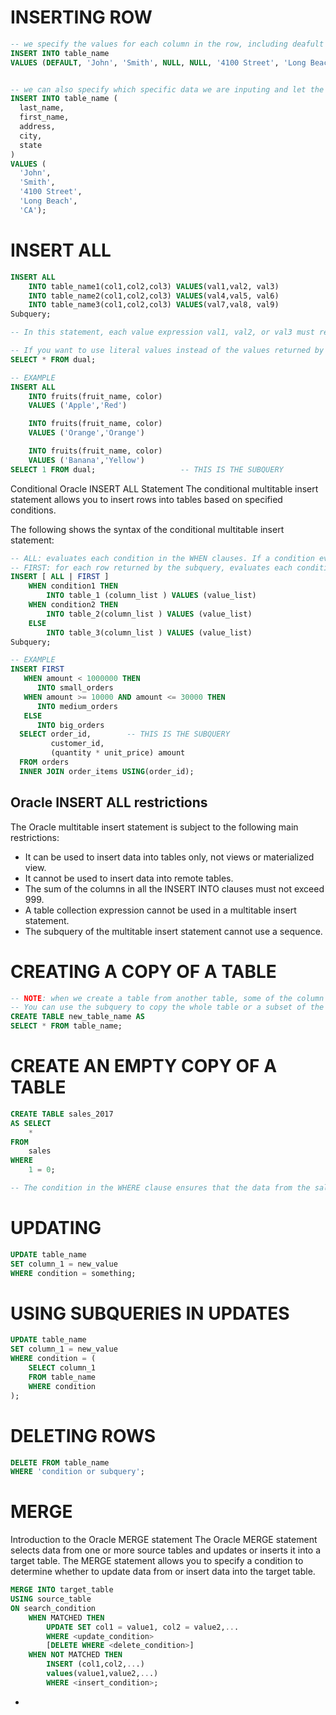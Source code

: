 # INSERTING ROW

```sql
-- we specify the values for each column in the row, including deafult values, like auto-increment, and NUlls
INSERT INTO table_name
VALUES (DEFAULT, 'John', 'Smith', NULL, NULL, '4100 Street', 'Long Beach', 'CA', DEFAULT );


-- we can also specify which specific data we are inputing and let the database insert the default or null values
INSERT INTO table_name (
  last_name,
  first_name,
  address,
  city,
  state
)
VALUES (
  'John',
  'Smith',
  '4100 Street',
  'Long Beach',
  'CA');
```

# INSERT ALL

```SQL
INSERT ALL
    INTO table_name1(col1,col2,col3) VALUES(val1,val2, val3)
    INTO table_name2(col1,col2,col3) VALUES(val4,val5, val6)
    INTO table_name3(col1,col2,col3) VALUES(val7,val8, val9)
Subquery;

-- In this statement, each value expression val1, val2, or val3 must refer to a column returned by the select list of the subquery.

-- If you want to use literal values instead of the values returned by the subquery, you use the following subquery:
SELECT * FROM dual;

-- EXAMPLE
INSERT ALL
    INTO fruits(fruit_name, color)
    VALUES ('Apple','Red')

    INTO fruits(fruit_name, color)
    VALUES ('Orange','Orange')

    INTO fruits(fruit_name, color)
    VALUES ('Banana','Yellow')
SELECT 1 FROM dual;                   -- THIS IS THE SUBQUERY
```

Conditional Oracle INSERT ALL Statement
The conditional multitable insert statement allows you to insert rows into tables based on specified conditions.

The following shows the syntax of the conditional multitable insert statement:

```SQL
-- ALL: evaluates each condition in the WHEN clauses. If a condition evaluates to true, Oracle executes the corresponding INTO clause.
-- FIRST: for each row returned by the subquery, evaluates each condition in the WHEN clause from top to bottom. If Oracle has found a condition that evaluates to true, It executes the corresponding INTO clause and skips subsequent WHEN clauses for the given row.
INSERT [ ALL | FIRST ]
    WHEN condition1 THEN
        INTO table_1 (column_list ) VALUES (value_list)
    WHEN condition2 THEN
        INTO table_2(column_list ) VALUES (value_list)
    ELSE
        INTO table_3(column_list ) VALUES (value_list)
Subquery;

-- EXAMPLE
INSERT FIRST
   WHEN amount < 1000000 THEN
      INTO small_orders
   WHEN amount >= 10000 AND amount <= 30000 THEN
      INTO medium_orders
   ELSE
      INTO big_orders
  SELECT order_id,        -- THIS IS THE SUBQUERY
         customer_id,
         (quantity * unit_price) amount
  FROM orders
  INNER JOIN order_items USING(order_id);
```

## Oracle INSERT ALL restrictions

The Oracle multitable insert statement is subject to the following main restrictions:

- It can be used to insert data into tables only, not views or materialized view.
- It cannot be used to insert data into remote tables.
- The sum of the columns in all the INSERT INTO clauses must not exceed 999.
- A table collection expression cannot be used in a multitable insert statement.
- The subquery of the multitable insert statement cannot use a sequence.

# CREATING A COPY OF A TABLE

```sql
-- NOTE: when we create a table from another table, some of the column properties, like auto-increment, are not transferred over. The primary key is not labeled either.
-- You can use the subquery to copy the whole table or a subset of the table.
CREATE TABLE new_table_name AS
SELECT * FROM table_name;

```

# CREATE AN EMPTY COPY OF A TABLE

```SQL
CREATE TABLE sales_2017
AS SELECT
    *
FROM
    sales
WHERE
    1 = 0;

-- The condition in the WHERE clause ensures that the data from the sales table is not copied to the sales_2017 table.

```

# UPDATING

```sql
UPDATE table_name
SET column_1 = new_value
WHERE condition = something;

```

# USING SUBQUERIES IN UPDATES

```sql
UPDATE table_name
SET column_1 = new_value
WHERE condition = (
    SELECT column_1
    FROM table_name
    WHERE condition
);

```

# DELETING ROWS

```sql
DELETE FROM table_name
WHERE 'condition or subquery';
```

# MERGE

Introduction to the Oracle MERGE statement
The Oracle MERGE statement selects data from one or more source tables and updates or inserts it into a target table. The MERGE statement allows you to specify a condition to determine whether to update data from or insert data into the target table.

```SQL
MERGE INTO target_table
USING source_table
ON search_condition
    WHEN MATCHED THEN
        UPDATE SET col1 = value1, col2 = value2,...
        WHERE <update_condition>
        [DELETE WHERE <delete_condition>]
    WHEN NOT MATCHED THEN
        INSERT (col1,col2,...)
        values(value1,value2,...)
        WHERE <insert_condition>;
```

-
